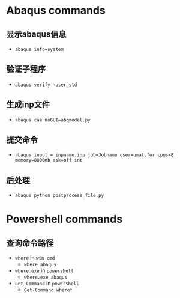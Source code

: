 # Abaqus commands

## 显示abaqus信息

- `abaqus info=system`

## 验证子程序

- `abaqus verify -user_std`

## 生成inp文件

- `abaqus cae noGUI=abqmodel.py`

## 提交命令

- `abaqus input = inpname.inp job=Jobname user=umat.for cpus=8 memory=8000mb ask=off int`

## 后处理

- `abaqus python postprocess_file.py`  


# Powershell commands

## 查询命令路径

- `where` in  `win cmd`
  - `where abaqus`
- `where.exe` in `powershell`
  - `where.exe abaqus`
- `Get-Command` in `powershell`
  - `Get-Command where*`
